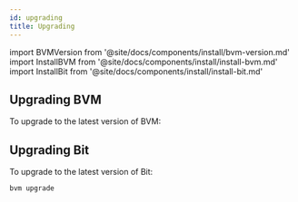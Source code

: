 ```yaml
--- 
id: upgrading
title: Upgrading
--- 
```


import BVMVersion from '@site/docs/components/install/bvm-version.md'
import InstallBVM from '@site/docs/components/install/install-bvm.md'
import InstallBit from '@site/docs/components/install/install-bit.md'


<BVMVersion />

## Upgrading BVM

To upgrade to the latest version of BVM:

<InstallBVM />

## Upgrading Bit

To upgrade to the latest version of Bit:

```sh
bvm upgrade
```

